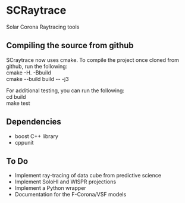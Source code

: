 # SCRaytrace
Solar Corona Raytracing tools

## Compiling the source from github
SCraytrace now uses cmake. To compile the project once cloned from github, run the following:  
cmake -H. -Bbuild  
cmake --build build -- -j3

For additional testing, you can run the following:  
cd build  
make test

## Dependencies
- boost C++ library
- cppunit

## To Do
- Implement ray-tracing of data cube from predictive science
- Implement SoloHI and WISPR projections
- Implement a Python wrapper
- Documentation for the F-Corona/VSF models
